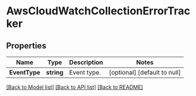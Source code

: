 # AwsCloudWatchCollectionErrorTracker

## Properties
Name | Type | Description | Notes
------------ | ------------- | ------------- | -------------
**EventType** | **string** | Event type. | [optional] [default to null]

[[Back to Model list]](../README.md#documentation-for-models) [[Back to API list]](../README.md#documentation-for-api-endpoints) [[Back to README]](../README.md)

